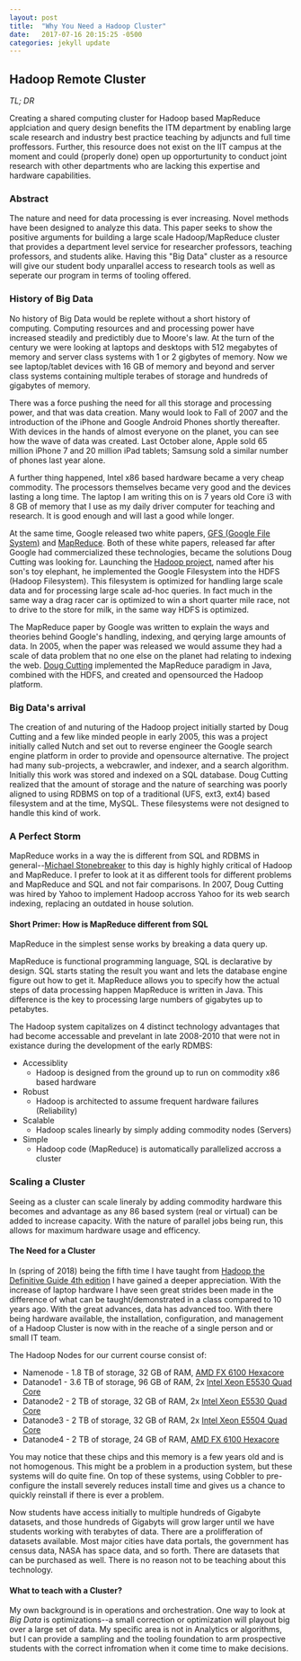 ```yaml
---
layout: post
title:  "Why You Need a Hadoop Cluster" 
date:   2017-07-16 20:15:25 -0500
categories: jekyll update
---
```

## Hadoop Remote Cluster

*TL; DR*

Creating a shared computing cluster for Hadoop based MapReduce applciation and query design benefits the ITM department by enabling large scale research and industry best practice teaching by adjuncts and full time proffessors. Further, this resource does not exist on the IIT campus at the moment and could (properly done) open up opporturtunity to conduct joint research with other departments who are lacking this expertise and hardware capabilities.
   
### Abstract

The nature and need for data processing is ever increasing.  Novel methods have been designed to analyze this data.  This paper seeks to show the positive arguments for building a large scale Hadoop/MapReduce cluster that provides a department level service for researcher professors, teaching professors, and students alike.   Having this "Big Data" cluster as a resource will give our student body unparallel access to research tools as well as seperate our program in terms of tooling offered.

### History of Big Data

No history of Big Data would be replete without a short history of computing.  Computing resources and and processing power have increased steadily and predictibly due to Moore's law.  At the turn of the century we were looking at laptops and desktops with 512 megabytes of memory and server class systems with 1 or 2 gigbytes of memory.  Now we see laptop/tablet devices with 16 GB of memory and beyond and server class systems containing multiple terabes of storage and hundreds of gigabytes of memory.  

There was a force pushing the need for all this storage and processing power, and that was data creation.  Many would look to Fall of 2007 and the introduction of the iPhone and Google Android Phones shortly thereafter.  With devices in the hands of almost everyone on the planet, you can see how the wave of data was created.  Last October alone, Apple sold 65 million iPhone 7 and 20 million iPad tablets; Samsung sold a similar number of phones last year alone.  

A further thing happened, Intel x86 based hardware became a very cheap commodity.  The processors themselves became very good and the devices lasting a long time.  The laptop I am writing this on is 7 years old Core i3 with 8 GB of memory that I use as my daily driver computer for teaching and research.  It is good enough and will last a good while longer.  

At the same time, Google released two white papers, [GFS (Google File System)](https://research.google.com/archive/gfs.html) and [MapReduce](https://research.google.com/archive/mapreduce.html).  Both of these white papers, released far after Google had commercialized these technologies, became the solutions Doug Cutting was looking for.   Launching the [Hadoop project](https://hadoop.apache.org/), named after his son's toy elephant, he implemented the Google Filesystem into the HDFS (Hadoop Filesystem).  This filesystem is optimized for handling large scale data and for processing large scale ad-hoc queries.  In fact much in the same way a drag racer car is optimized to win a short quarter mile race, not to drive to the store for milk, in the same way HDFS is optimized.  

The MapReduce paper by Google was written to explain the ways and theories behind Google's handling, indexing, and qerying large amounts of data.  In 2005, when the paper was released we would assume they had a scale of data problem that no one else on the planet had relating to indexing the web.  [Doug Cutting](https://en.wikipedia.org/wiki/Doug_Cutting) implemented the MapReduce paradigm in Java, combined with the HDFS, and created and opensourced the Hadoop platform.


### Big Data's arrival

The creation of and nuturing of the Hadoop project initially started by Doug Cutting and a few like minded people in early 2005, this was a project initially called Nutch and set out to reverse engineer the Google search engine platform in order to provide and opensource alternative.   The project had many sub-projects, a webcrawler, and indexer, and a search algorithm.   Initially this work was stored and indexed on a SQL database.  Doug Cutting realized that the amount of storage and the nature of searching was poorly aligned to using RDBMS on top of a traditional (UFS, ext3, ext4) based filesystem and at the time, MySQL.  These filesystems were not designed to handle this kind of work.

### A Perfect Storm

MapReduce works in a way the is different from SQL and RDBMS in general--[Michael Stonebreaker](https://en.wikipedia.org/wiki/Michael_Stonebraker "Michael Stonebraker") to this day is highly highly critical of Hadoop and MapReduce.  I prefer to look at it as different tools for different problems and MapReduce and SQL and not fair comparisons.  In 2007, Doug Cutting was hired by Yahoo to implement Hadoop accross Yahoo for its web search indexing, replacing an outdated in house solution.  

#### Short Primer: How is MapReduce different from SQL 

MapReduce in the simplest sense works by breaking a data query up. 

MapReduce is functional programming language, SQL is declarative by design. SQL starts stating the result you want and lets the database engine figure out how to get it.  MapReduce allows you to specify how the actual steps of data processing happen MapReduce is written in Java.  This difference is the key to processing large numbers of gigabytes up to petabytes.  
  
The Hadoop system capitalizes on 4 distinct technology advantages that had become accessable and prevelant in late 2008-2010 that were not in existance during the development of the early RDMBS:

- Accessiblity
    + Hadoop is designed from the ground up to run on commodity x86 based hardware
- Robust
    + Hadoop is architected to assume frequent hardware failures (Reliability)
- Scalable  
    + Hadoop scales linearly by simply adding commodity nodes (Servers)
- Simple
    + Hadoop code (MapReduce) is automatically parallelized accross a cluster

### Scaling a Cluster

Seeing as a cluster can scale lineraly by adding commodity hardware this becomes and advantage as any 86 based system (real or virtual) can be added to increase capacity.  With the nature of parallel jobs being run, this allows for maximum hardware usage and efficency.

#### The Need for a Cluster

In (spring of 2018) being the fifth time I have taught from [Hadoop the Definitive Guide 4th edition](http://shop.oreilly.com/product/0636920033448.do) I have gained a deeper appreciation.  With the increase of laptop hardware I have seen great strides been made in the difference of what can be taught/demonstrated in a class compared to 10 years ago.  With the great advances, data has advanced too.  With there being hardware available, the installation, configuration, and management of a Hadoop Cluster is now with in the reache of a single person and or small IT team.  

The Hadoop Nodes for our current course consist of:

* Namenode  - 1.8 TB of storage, 32 GB of RAM, [AMD FX 6100 Hexacore](https://en.wikipedia.org/wiki/List_of_AMD_FX_microprocessors#Bulldozer_Core_.28Zambezi.2C_32_nm.29)
* Datanode1 - 3.6 TB of storage, 96 GB of RAM, 2x [Intel Xeon E5530 Quad Core](https://ark.intel.com/products/37103/Intel-Xeon-Processor-E5530-8M-Cache-2_40-GHz-5_86-GTs-Intel-QPI)
* Datanode2 - 2 TB of storage, 32 GB of RAM, 2x [Intel Xeon E5530 Quad Core](https://ark.intel.com/products/37103/Intel-Xeon-Processor-E5530-8M-Cache-2_40-GHz-5_86-GTs-Intel-QPI)
* Datanode3 - 2 TB of storage, 32 GB of RAM, 2x [Intel Xeon E5504 Quad Core](https://ark.intel.com/products/40711/Intel-Xeon-Processor-E5504-4M-Cache-2_00-GHz-4_80-GTs-Intel-QPI)
* Datanode4 - 2 TB of storage, 24 GB of RAM, [AMD FX 6100 Hexacore](https://en.wikipedia.org/wiki/List_of_AMD_FX_microprocessors#Bulldozer_Core_.28Zambezi.2C_32_nm.29)
 
You may notice that these chips and this memory is a few years old and is not homogenous.  This might be a problem in a production system, but these systems will do quite fine.  On top of these systems, using Cobbler to pre-configure the install severely reduces install time and gives us a chance to quickly reinstall if there is ever a problem. 

Now students have access initially to multiple hundreds of Gigabyte datasets, and those hundreds of Gigabyts will grow larger until we have students working with terabytes of data.  There are a prolifferation of datasets available.  Most major cities have data portals, the government has census data, NASA has space data, and so forth.  There are datasets that can be purchased as well.  There is no reason not to be teaching about this technology.

#### What to teach with a Cluster?

My own background is in operations and orchestration.  One way to look at *Big Data* is optimizations--a small correction or optimization will playout big over a large set of data.  My specific area is not in Analytics or algorithms, but I can provide a sampling and the tooling foundation to arm prospective students with the correct infromation when it come time to make decisions.  

